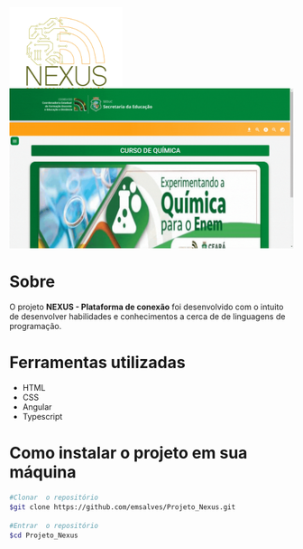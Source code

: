 <img style="width:200px" src="nexus_logo.png">

<img style="width:700px; margin-top:-60px" src="gif.gif">
    
# Sobre
O projeto **NEXUS - Plataforma de conexão** foi desenvolvido com o intuito de desenvolver habilidades e conhecimentos a cerca de de linguagens de programação.


# Ferramentas utilizadas
- HTML 
- CSS 
- Angular 
- Typescript 


# Como instalar o projeto em sua máquina

``` bash
#Clonar  o repositório
$git clone https://github.com/emsalves/Projeto_Nexus.git

#Entrar  o repositório
$cd Projeto_Nexus
``` 

